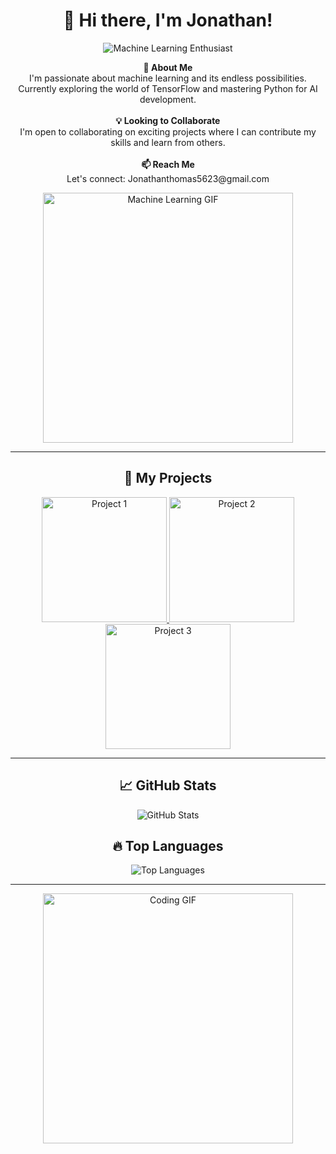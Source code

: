 
<h1 align="center">👋 Hi there, I'm Jonathan!</h1>

<p align="center">
  <img src="https://img.shields.io/badge/Machine%20Learning-Enthusiast-orange" alt="Machine Learning Enthusiast">
</p>

<p align="center">
  <b>👀 About Me</b><br>
  I'm passionate about machine learning and its endless possibilities. Currently exploring the world of TensorFlow and mastering Python for AI development.
  <br><br>
  <b>💡 Looking to Collaborate</b><br>
  I'm open to collaborating on exciting projects where I can contribute my skills and learn from others.
  <br><br>
  <b>📫 Reach Me</b><br>
  Let's connect: Jonathanthomas5623@gmail.com

</p>

<p align="center">
  <img src="https://github.com/Akeldamaa/Akeldamaa/raw/main/assets/machine_learning.gif" alt="Machine Learning GIF" width="400px">
</p>

---

<h2 align="center">🚀 My Projects</h2>

<p align="center">
  <a href="https://github.com/Akeldamaa/project1">
    <img src="https://your-image-url.com/project1.png" alt="Project 1" width="200px">
  </a>
  <a href="https://github.com/Akeldamaa/project2">
    <img src="https://your-image-url.com/project2.png" alt="Project 2" width="200px">
  </a>
  <a href="https://github.com/Akeldamaa/project3">
    <img src="https://your-image-url.com/project3.png" alt="Project 3" width="200px">
  </a>
</p>

---

<h2 align="center">📈 GitHub Stats</h2>

<p align="center">
  <img src="https://github-readme-stats.vercel.app/api?username=Akeldamaa&show_icons=true&theme=radical" alt="GitHub Stats">
</p>

<h2 align="center">🔥 Top Languages</h2>

<p align="center">
  <img src="https://github-readme-stats.vercel.app/api/top-langs/?username=Akeldamaa&layout=compact&theme=radical" alt="Top Languages">
</p>

---

<p align="center">
  <img src="https://github.com/Akeldamaa/Akeldamaa/raw/main/assets/coding.gif" alt="Coding GIF" width="400px">
</p>
